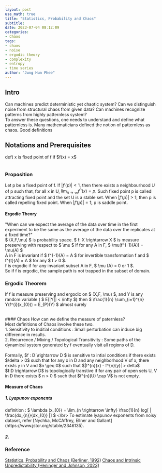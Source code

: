 ```yaml
---
layout: post
use_math: true
title: "Statistics, Probability and Chaos"
subtitle: 
date: 2023-07-04 08:12:09
categories:
- Chaos
tags:
- chaos
- noise
- ergodic theory
- complexity
- entropy
- time series
author: "Jung Hun Phee"
---
```


<h2> Intro </h2>
Can machines predict deterministic yet chaotic system? Can we distinguish noise from structural chaos from given data? Can machines recognize patterns from highly patternless system?
<br/>
To answer these questions, one needs to understand and define what patternless is. Many mathematicians defined the notion of patternless as chaos. Good definitions  
<br/>

<h2> Notations and Prerequisites </h2>
def) x is fixed point of f if $f(x) = x$
<br/>
<br/>

### Proposition
Let p be a fixed point of f. If $|f'(p)| < 1$, then there exists a neighbourhood U of p such that, for all x in U, $\lim_{n \rightarrow \infty} f^{n}(x) = p.$ Such fixed point p is called attracting fixed point and the set U is a stable set. When $|f'(p)| > 1$, then p is called repelling fixed point. When $|f'(p)| = 1$, p is saddle point.

<h4> Ergodic Theory </h4>
"When can we expect the average of the data over time in the first experiment to be the same as the average of the data over the replicates at a fixed time?"
<br/>
$ (X,F,\mu) $ is probability space. $ f: X \rightarrow X $ is measure preserving with respect to $ \mu $ if for any A in F, $ \mu(f^{-1}(A)) = \mu(A) $
<br/> 
A in F is invariant if $ f^{-1}(A) = A $ for invertible transformation f and $ f^{t}(A) = A $ for any $ t > 0 $.
<br/>
f is ergodic if for any invariant subset A in F, $ \mu (A) = 0 or 1 $. 
<br/> So if  f is ergodic, the sample path is not trapped in the subset of domain.
<br/>

### Ergodic Theorem
If f is measure preserving and ergodic on $ (X,F, \mu) $, and Y is any random variable ( $ E[|Y|] < \infty $) then $ \frac{1}{n} \sum_{i=1}^{n} Y(f^{i}(x_{0})) = E_{P}(Y) $ almost surely 


<br/>
#### Chaos
How can we define the measure of paternless?
<br/>
Most definitions of Chaos involve these two.<br/>
1. Sensitivity to inditial conditions : Small perturbation can induce big difference in results.<br/>
2. Recurrence / Mixing / Topological Transitivity : Some paths of the dynamical system generated by f eventually visit all regions of D.
<br/>
<br/>
Formally, $f : D \rightarrow D $ is sensitive to intial conditions if there exists $\delta >  0$ such that for any x in D and any neighborhood V of x, there exists y in V and $n \geq 0$ such that $|f^{n}(x) - f^{n}(y)| > delta$ <br/>
$f:D \rightarrow D$ is topologically transtive if for any pair of open sets U, V in D there exists $ n > 0 $ such that $f^{n}(U) \cap V$ is not empty.

<br/>
<h4>Measure of Chaos</h4>
<h5>1. Lyapunov exponents</h5>
definition : $ \lambda (x_{0}) = \lim_{n \rightarrow \infty} \frac{1}{n} log[ | \frac{dx_{n}}{dx_{0}} |] $
<\br>
To estimate lyapunov exponents from noisy dataset, refer [Nychka, McCAffrey, Ellner and Gallant](https://www.jstor.org/stable/2346135).

<h5>2. </h5>



### Reference
[Statistics, Probability and Chaos (Berliner, 1992)](https://pdodds.w3.uvm.edu/files/papers/others/1992/berliner1992a.pdf)
[Chaos and Intrinsic Unpredictability (Heninger and Johnson, 2023)](http://aiimpacts.org/wp-content/uploads/2023/04/Chaos-and-Intrinsic-Unpredictability.pdf)
